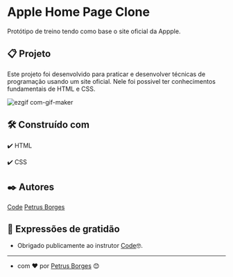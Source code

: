 # Apple Home Page Clone

Protótipo de treino tendo como base o site oficial da Appple.

## 📋 Projeto

Este projeto foi desenvolvido para praticar e desenvolver técnicas de programação usando um site oficial.
Nele foi possivel ter conhecimentos fundamentais de HTML e CSS.

![ezgif com-gif-maker](https://user-images.githubusercontent.com/105453766/168455424-33cf88ba-4ad1-479a-9ea5-019ef8fb8d5f.gif)

## 🛠️ Construído com

✔️ HTML

✔️ CSS

## ✒️ Autores

[Code](https://github.com/oCode-21)
[Petrus Borges](https://github.com/PetrusBorges)

## 🎁 Expressões de gratidão

- Obrigado publicamente ao instrutor
  [Code](https://github.com/oCode-21)🤓.

---

- com ❤️ por [Petrus Borges](https://www.linkedin.com/in/petrusborgesmachado/) 😊
